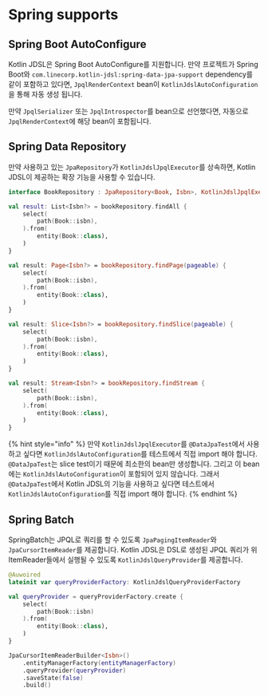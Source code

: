# Spring supports

## Spring Boot AutoConfigure

Kotlin JDSL은 Spring Boot AutoConfigure를 지원합니다.
만약 프로젝트가 Spring Boot와 `com.linecorp.kotlin-jdsl:spring-data-jpa-support` dependency를 같이 포함하고 있다면, `JpqlRenderContext` bean이 `KotlinJdslAutoConfiguration`을 통해 자동 생성 됩니다.

만약 `JpqlSerializer` 또는 `JpqlIntrospector`를 bean으로 선언했다면, 자동으로 `JpqlRenderContext`에 해당 bean이 포함됩니다.

## Spring Data Repository

만약 사용하고 있는 `JpaRepository`가 `KotlinJdslJpqlExecutor`를 상속하면, Kotlin JDSL이 제공하는 확장 기능을 사용할 수 있습니다.

```kotlin
interface BookRepository : JpaRepository<Book, Isbn>, KotlinJdslJpqlExecutor

val result: List<Isbn?> = bookRepository.findAll {
    select(
        path(Book::isbn),
    ).from(
        entity(Book::class),
    )
}

val result: Page<Isbn?> = bookRepository.findPage(pageable) {
    select(
        path(Book::isbn),
    ).from(
        entity(Book::class),
    )
}

val result: Slice<Isbn?> = bookRepository.findSlice(pageable) {
    select(
        path(Book::isbn),
    ).from(
        entity(Book::class),
    )
}

val result: Stream<Isbn?> = bookRepository.findStream {
    select(
        path(Book::isbn),
    ).from(
        entity(Book::class),
    )
}
```

{% hint style="info" %}
만약 `KotlinJdslJpqlExecutor`를 `@DataJpaTest`에서 사용하고 싶다면 `KotlinJdslAutoConfiguration`를 테스트에서 직접 import 해야 합니다.
`@DataJpaTest`는 slice test이기 때문에 최소한의 bean만 생성합니다. 그리고 이 bean에는 `KotlinJdslAutoConfiguration`이 포함되어 있지 않습니다.
그래서 `@DataJpaTest`에서 Kotlin JDSL의 기능을 사용하고 싶다면 테스트에서 `KotlinJdslAutoConfiguration`를 직접 import 해야 합니다.
{% endhint %}

## Spring Batch

SpringBatch는 JPQL로 쿼리를 할 수 있도록 `JpaPagingItemReader`와 `JpaCursorItemReader`를 제공합니다.
Kotlin JDSL은 DSL로 생성된 JPQL 쿼리가 위 ItemReader들에서 실행될 수 있도록 `KotlinJdslQueryProvider`를 제공합니다.

```kotlin
@Auwoired
lateinit var queryProviderFactory: KotlinJdslQueryProviderFactory

val queryProvider = queryProviderFactory.create {
    select(
        path(Book::isbn)
    ).from(
        entity(Book::class),
    )
}

JpaCursorItemReaderBuilder<Isbn>()
    .entityManagerFactory(entityManagerFactory)
    .queryProvider(queryProvider)
    .saveState(false)
    .build()
```
